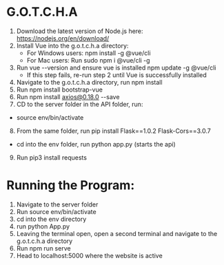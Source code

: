 # G.O.T.C.H.A

1. Download the latest version of Node.js here: https://nodejs.org/en/download/
2. Install Vue into the g.o.t.c.h.a directory: 
    - For Windows users: npm install -g @vue/cli 
    - For Mac users: Run sudo npm i  @vue/cli -g
3. Run vue --version and ensure vue is installed npm update -g @vue/cli
    - If this step fails, re-run step 2 until Vue is successfully installed
4. Navigate to the g.o.t.c.h.a directory, run npm install
5. Run npm install bootstrap-vue
6. Run npm install axios@0.18.0 --save 
7. CD to the server folder in the API folder, run:
- source env/bin/activate 
8. From the same folder, run pip install Flask==1.0.2 Flask-Cors==3.0.7
- cd into the env folder, run python app.py (starts the api)
9. Run pip3 install requests


# Running the Program:
1. Navigate to the server folder 
2. Run source env/bin/activate 
3. cd into the env directory
4. run python App.py
5. Leaving the terminal open, open a second terminal and navigate to the g.o.t.c.h.a directory
6. Run npm run serve
7. Head to localhost:5000 where the website is active
